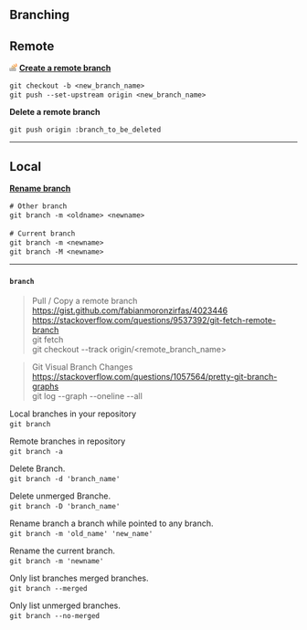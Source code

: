## Branching

## Remote

<img src="https://github.com/sergius-la/icon_links/blob/master/img/stackoverflow.png" width="13" height="13"> [__Create a remote branch__](https://stackoverflow.com/questions/1519006/how-do-you-create-a-remote-git-branch)
```shell
git checkout -b <new_branch_name>
git push --set-upstream origin <new_branch_name>
```

__Delete a remote branch__
```shell
git push origin :branch_to_be_deleted
```

***

## Local

[__Rename branch__](https://www.notion.so/Git-a2117392da1d450bb04c1205e6fbd140#9ce31bcf67b24ef7a86ada1f60a064ed)
```shell
# Other branch
git branch -m <oldname> <newname>

# Current branch
git branch -m <newname>
git branch -M <newname>
```

***

#### `branch`

> Pull / Copy a remote branch
https://gist.github.com/fabianmoronzirfas/4023446 <br>
https://stackoverflow.com/questions/9537392/git-fetch-remote-branch <br>
git fetch <br>
git checkout --track origin/<remote_branch_name>

> Git Visual Branch Changes
https://stackoverflow.com/questions/1057564/pretty-git-branch-graphs <br>
git log --graph --oneline --all

Local branches in your repository <br>
`git branch`

Remote branches in repository <br>
`git branch -a`

Delete Branch. <br>
`git branch -d 'branch_name'`

Delete unmerged Branche. <br>
`git branch -D 'branch_name'`

Rename branch a branch while pointed to any branch. <br>
`git branch -m 'old_name' 'new_name'`

Rename the current branch. <br>
`git branch -m 'newname'`

Only list branches merged branches. <br>
`git branch --merged`

Only list unmerged branches. <br>
`git branch --no-merged`